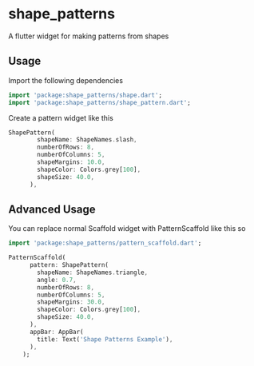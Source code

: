 # shape_patterns

A flutter widget for making patterns from shapes

## Usage
Import the following dependencies

``` Dart
import 'package:shape_patterns/shape.dart';
import 'package:shape_patterns/shape_pattern.dart';
```
Create a pattern widget like this

``` Dart
ShapePattern(
        shapeName: ShapeNames.slash,
        numberOfRows: 8,
        numberOfColumns: 5,
        shapeMargins: 10.0,
        shapeColor: Colors.grey[100],
        shapeSize: 40.0,
      ),
```      

## Advanced Usage

You can replace normal Scaffold widget with PatternScaffold like this so

``` Dart
import 'package:shape_patterns/pattern_scaffold.dart';

PatternScaffold(
      pattern: ShapePattern(
        shapeName: ShapeNames.triangle,
        angle: 0.7,
        numberOfRows: 8,
        numberOfColumns: 5,
        shapeMargins: 30.0,
        shapeColor: Colors.grey[100],
        shapeSize: 40.0,
      ),
      appBar: AppBar(
        title: Text('Shape Patterns Example'),
      ),
    );
```